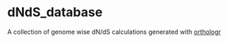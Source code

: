# dNdS_database
A collection of genome wise dN/dS calculations generated with [orthologr](https://github.com/HajkD/orthologr)
